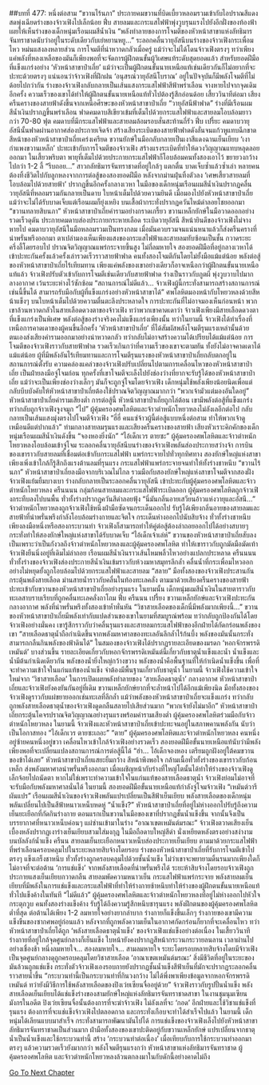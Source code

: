 ##บทที่ 477: หนึ่งต่อสาม
“ขวานไร้นภา”
ประกายคมขวานที่บิดเบี้ยวหลอมรวมเข้ากับไอปราณสีแดงสดพุ่งเฉียดร่างของจ้าวเฟิงไปเล็กน้อย
ฟึ่บ
สายลมและกระแสไฟฟ้าพุ่งวูบรุนแรงไปยังอีกฝั่งของท้องฟ้า เผยให้เห็นร่างของเด็กหนุ่มเรือนผมสีน้ำเงิน
“พลังทำลายของการโจมตีของหัวหน้าสาขาแห่งลัทธิมารจันทราชาดนับว่าอยู่ในระดับเดียวกับเย่หยานหยู...”
ระลอกคลื่นวายุอัสนีบนร่างของจ้าวเฟิงกระเพื่อมไหว หม่นแสงลงหลายส่วน
การโจมตีที่น่าหวาดกลัวเมื่อครู่ แม้ว่าจะไม่ได้โดนจ้าวเฟิงตรงๆ ทว่าเพียงแค่พลังที่หลงเหลือของมันก็เพียงพอที่จะจัดการผู้ฝึกตนขั้นผู้วิเศษแท้ระดับสุดยอดแล้ว
สำหรับยอดฝีมือที่แข็งแกร่งอย่าง ‘หัวหน้าสาขาป๋าเถี่ย’ แม้ว่าจะเป็นผู้ฝึกตนขั้นนายเหนือแท้เช่นเดียวกันก็ไม่อยากที่จะปะทะด้วยตรงๆ
แน่นอนว่าจ้าวเฟิงที่ฝึกฝน ‘อนุสรณ์วายุอัสนีโบราณ’ อยู่ในปัจจุบันก็มีพลังโจมตีที่ไม่ด้อยไปกว่ากัน
ร่างของจ้าวเฟิงกลับกลายเป็นเส้นแสงกระแสไฟฟ้าสีฟ้าพร่าเลือน จางหายไปจากจุดเดิมอีกครั้ง ความเร็วของเขาได้ทำให้ผู้ฝึกตนขั้นนายเหนือแท้ทั่วไปต้องรู้สึกอ่อนด้อย
เสี้ยววินาทีต่อมา
เสียงครืนครางของสายฟ้าดังขึ้นจากเหนือศีรษะของหัวหน้าสาขาป๋าเถี่ย
“วายุอัสนีฟ้าฟาด”
ร่างที่มีเรือนผมสีน้ำเงินปรากฏขึ้นพร่าเลือน ฟาดคมดาบสีเขียวเข้มที่เต็มไปด้วยกระแสไฟฟ้าและสายลมโอบล้อมยาวกว่า 70-80 ฟุต คมดาบที่มีกระแสไฟฟ้าและสายลมล้อมรอบสั่นสะท้านถี่รัว
ฟึ่บ เปรี้ยะ
คมดาบวายุอัสนีนั้นฟาดผ่านอากาศส่องประกายเจิดจ้า สร้างเสียงระเบิดของสายฟ้าฟาดดังลั่นจนแก้วหูแทบฉีกขาด
สีหน้าของหัวหน้าสาขาป๋าเถี่ยเคร่งเครียด ขวานยักษ์ในมือกลับกลายเป็นเงาสีแดงฉานเย็นเยียบ ‘เงากำแพงขวานเหล็ก’ ปะทะเข้ากับการโจมตีของจ้าวเฟิง สร้างแรงระเบิดที่ทำให้ดวงวิญญาณแทบหลุดลอยออกมา
ในเสี้ยวพริบตา พายุที่เต็มไปด้วยประกายกระแสไฟฟ้าก็โอบล้อมคนทั้งสองเอาไว้ ขยายวงกว้างไปกว่า 1-2 ลี้
“รีบถอย...”
สาวกลัทธิมารจันทราชาดที่อยู่ใกล้ๆ แตกตื่น บาดเจ็บซ้ำแล้วซ้ำเล่า หลายคนต้องทิ้งชีวิตไปกับลูกหลงจากการต่อสู้ของสองยอดฝีมือ
หลังจากม่านฝุ่นทิ้งตัวลง
‘เศษเสี้ยวสายลมที่โอบล้อมไปด้วยสายฟ้า’ ปรากฏขึ้นอีกครั้งกลางเวหา ในมือของเด็กหนุ่มเรือนผมสีน้ำเงินปรากฏคลื่นวายุอัสนีที่หลอมรวมกันกลายเป็นดาบ ใบหน้าเต็มไปด้วยความยินดี
เมื่อมองไปยังหัวหน้าสาขาป๋าเถี่ย แม้ว่าจะไม่ได้รับบาดเจ็บแต่เรือนผมก็ยุ่งเหยิง บนเสื้อผ้ากระทั่งปรากฏควันไหม้ดำลอยโชยออกมา
“ขวานทลายสิบนภา”
หัวหน้าสาขาป๋าเถี่ยคำรามอย่างกราดเกรี้ยว ขวานเหล็กยักษ์ในมือวาดออกอย่างรวดเร็วดุดัน ประกายคมดาบส่องประกายกระหายเลือด
ระเบิดวายุอัสนี
สีหน้ายินดีของจ้าวเฟิงไม่จางหายไป คมดาบวายุอัสนีในมือหลอมรวมเป็นทรงกลม เมื่อมันควบรวมจนแน่นหนาแล้วก็ส่งครืนครางที่น่าพรั่นพรึงออกมา ตาเปล่ามองเห็นเพียงแสงของกระแสไฟฟ้าและสายลมทับซ้อนเป็นชั้น กวาดระยะครึ่งลี้โดยรอบไป ปราณจิตวิญญาณแพร่กระจายขึ้นสูง
ไม่กี่ลมหายใจ
สองยอดฝีมือที่อยู่กลางเวหาได้เข้าปะทะกันครั้งแล้วครั้งเล่ารวดเร็วราวสายฟ้าฟาด
คนทั้งสองโจมตีกันโดยไม่ยั้งมือแม้แต่น้อย
พลังต่อสู้ของหัวหน้าสาขาป๋าเถี่ยไร้เทียมทาน เพียงแค่พลังของเขาอย่างเดียวก็อาจเหนือกว่าผู้ฝึกตนขั้นนายเหนือแท้แล้ว
จ้าวเฟิงปรับตัวเข้ากับการโจมตีเช่นเดียวกับสายฟ้าฟาด ร่างเป็นราวกับภูตผี พุ่งวูบวาบไปมากลางอากาศ เว้นระยะห่างไว้ซักซ้อม
“สถานการณ์ไม่ดีแล้ว... จ้าวเฟิงผู้นี้กระทั่งสามารถสร้างสถานการณ์เช่นนี้ขึ้นได้ สามารถรับมือกับผู้ที่แข็งแกร่งอย่างหัวหน้าสาขาได้”
ศพโลหิตมองหน้ากับโหยวหลงด้วยสีหน้าแข็งๆ บนใบหน้าเต็มไปด้วยความตื่นตะลึงประหลาดใจ
การปะทะกันที่ไม่อาจมองเห็นก่อนหน้า พวกเขาล้วนหวาดกลัวในสายเลือดดวงตาของจ้าวเฟิง
ทว่าพวกเขาคาดเดาว่า จ้าวเฟิงเพียงมีสายเลือดดวงตาที่แข็งแกร่งเป็นพิเศษ พลังต่อสู้ของร่างจริงคงไม่แข็งแกร่งเพียงนั้น
ทว่าในยามนี้ จ้าวเฟิงได้ทำเรื่องที่เหนือการคาดเดาของผู้คนขึ้นอีกครั้ง
‘หัวหน้าสาขาป๋าเถี่ย’ ที่ได้สัมผัสพลังโจมตีรุนแรงเหล่านั้นด้วยตนเองส่งเสียงคำรามออกมาอย่างน่าหวาดกลัว ทว่ากลับไม่อาจสร้างความได้เปรียบได้แม้แต่น้อย
การโจมตีของจ้าวเฟิงราวกับสายฟ้าฟาด รวดเร็วเกินกว่าที่ความเร็วของเขาจะตามทัน ทั้งยังไม่อาจคาดเดาได้แม้แต่น้อย
ผู้ที่มีพลังอันไร้เทียมทานและการโจมตีรุนแรงของหัวหน้าสาขาป๋าเถี่ยกลับตกอยู่ในสถานการณ์ตั้งรับ
ความคล่องแคล่วของจ้าวเฟิงปรับเปลี่ยนไปตามการเคลื่อนไหวของหัวหน้าสาขาป๋าเถี่ย เป็นฝ่ายลงมือจู่โจมก่อน
ทุกครั้งที่เขาโจมตีจะเล็งไปยังช่องว่างที่ยากจะรับรู้ได้ของหัวหน้าสาขาป๋าเถี่ย
แม้ว่าจะเป็นเพียงช่องว่างเล็กๆ มันก็จะถูกจู่โจมโดยจ้าวเฟิง เด็กหนุ่มใช้พลังเพียงน้อยนิดเพื่อแต่กลับบีบบังคับให้หัวหน้าสาขาป๋าเถี่ยต้องใช้ปราณจิตวิญญาณมากกว่า
“พวกเจ้ามัวแต่มองอันใดอยู่”
หัวหน้าสาขาป๋าเถี่ยคำรามเสียงต่ำ
การต่อสู้นี้ หัวหน้าสาขาป๋าเถี่ยถูกไล่ต้อน เขามีพลังต่อสู้ที่แข็งแกร่ง ทว่ากลับถูกจ้าวเฟิงจูงจมูก
“ไป”
ผู้คุ้มครองศพโลหิตและจ้าวตำหนักโหยวหลงไม่ลังเลอีกต่อไป กลับกลายเป็นเส้นแสงมุ่งตรงไปโจมตีจ้าวเฟิง
“ฮี่ฮี่ คนแซ่จ้าวผู้นี้ต่อสู้แบบหนึ่งต่อสาม ทำให้พวกเจ้าดูเหมือนดีแต่ปากแล้ว”
ท่ามกลางสายลมรุนแรงและเสียงครืนครางของสายฟ้า เสียงหัวเราะคิกคักของเด็กหนุ่มเรือนผมสีน้ำเงินดังขึ้น
“จองหองยิ่งนัก”
“ไอ้เด็กเวร ตายซะ”
ผู้คุ้มครองศพโลหิตและจ้าวตำหนักโหยวหลงโอบล้อมเข้าจู่โจม
ระลอกคลื่นวายุอัสนีบนร่างของจ้าวเฟิงพลันส่องประกายสว่างจ้า การบินของเขาราวกับสายลมที่เชื่อมต่อเข้ากับกระแสไฟฟ้า แพร่กระจายไปทั่วทุกทิศทาง
สองยักษ์ใหญ่แห่งสาขาเพียงเพิ่งเข้าใกล้ก็รู้สึกถึงแรงต้านลมที่รุนแรง กระแสไฟฟ้าแพร่กระจายจนทำให้ทั้งร่างชาหนึบ
“ขวานไร้นภา”
หัวหน้าสาขาป๋าเถี่ยลงมือจากบริเวณไม่ไกล รวมมือกับสองยักษ์ใหญ่แห่งสาขาโจมตีจากสองฝั่ง
จ้าวเฟิงแย้มยิ้มบางเบา ร่างกลับกลายเป็นระลอกคลื่นวายุอัสนี เข้าปะทะกับผู้คุ้มครองศพโลหิตและจ้าวตำหนักโหยวหลง
ครืนนนน
กลุ่มก้อนสายลมและกระแสไฟฟ้าระเบิดออก ผู้คุ้มครองศพโลหิตถูกจ้าวเฟิงกระทืบลงไปบนพื้น ทั่วทั้งร่างปรากฏควันสีดำลอยฟุ้ง
“นี่มันกลิ่นอายเสวียนอ้าวแห่งวายุและอัสนี...”
จ้าวตำหนักโหยวหลงถูกจ้าวเฟิงใช้หนึ่งฝ่ามือซัดจนกระเด็นออกไป รับรู้ได้เพียงกลิ่นอายของสายลมและสายฟ้าที่น่าพรั่นพรึงกำลังโอบล้อมร่างกายและจิตใจ กระเด็นห่างออกไปนับสิบจ้าง ทั่วทั้งร่างชาหนึบ
เพียงลงมือหนึ่งหรือสองกระบวนท่า จ้าวเฟิงก็สามารถทำให้คู่ต่อสู้ต้องล่าถอยออกไปได้อย่างสบายๆ กระทั่งทำให้สองยักษ์ใหญ่แห่งสาขาได้รับบาดเจ็บ
“ไอ้เด็กเจ้าเล่ห์”
ขวานของหัวหน้าสาขาป๋าเถี่ยสับลง เป็นเพราะว่าเป็นกังวลถึงจ้าวตำหนักโหยวหลงและผู้คุ้มครองศพโลหิต ทำให้เขาราวกับถูกมัดมือมัดเท้า
จ้าวเฟิงยืนนิ่งอยู่ที่เดิมไม่ล่าถอย เรือนผมสีน้ำเงินราวเส้นไหมพลิ้วไหวอย่างแปลกประหลาด
ครืนนนน
ทั่วทั้งร่างของจ้าวเฟิงส่องประกายสีน้ำเงินเข้มราวกับห้วงมหาสมุทรลึกล้ำ คลื่นน้ำที่กระเพื่อมไหวออกอย่างไม่หยุดยั้งถูกโอบล้อมไปด้วยกระแสไฟฟ้าและสายลม
“สลาย”
มือทั้งสองของจ้าวเฟิงประสานกัน กระตุ้นพลังสายเลือด ม่านสายน้ำราวกับคลื่นในท้องทะเลคลั่ง ตามมาด้วยเสียงครืนครางของสายฟ้า ปะทะเข้ากับขวานของหัวหน้าสาขาป๋าเถี่ยอย่างรุนแรง
ในยามนั้น เด็กหนุ่มผมสีน้ำเงินในสายตาราวกับทะเลสาบราบเรียบที่ถูกคลื่นทะเลคลั่งถาโถม
ฟึ่บ ครืนนน เปรี้ยง
ขวานเหล็กยักษ์และจ้าวเฟิงปะทะกันกลางอากาศ พลังที่น่าพรั่นพรึงทั้งสองเข้าห้ำหั่นหัน
“วิชาสายเลือดของเด็กนี่มีพลังมากเพียงนี้...”
ขวานของหัวหน้าสาขาป๋าเถี่ยมีพลังเท่ากับแปดส่วนของเขาในยามที่สมบูรณ์พร้อม ทว่ากลับถูกป้องกันได้โดยจ้าวเฟิงอย่างมั่นคง
เขารู้สึกราวกับว่าคลื่นรุนแรงและสายลมกระแสไฟฟ้าของอีกฝ่ายได้กัดกร่อนพลังของเขา
“สายเลือดธาตุน้ำถือกำเนิดขึ้นจากพลังมหาศาลของทะเลอันลึกล้ำไร้ก้นบึ้ง พลังของมันนั้นกระทั่งสามารถกลืนกินพลังของฟ้าดินได้”
ในสมองของจ้าวเฟิงได้ปรากฏรายละเอียดของมรดก ‘หอกจักรพรรดิเหมันต์’ บางส่วนขึ้น
รายละเอียดเกี่ยวกับหอกจักรพรรดิเหมันต์นี้เกี่ยวกับธาตุน้ำแข็งและน้ำ
น้ำแข็งและน้ำมีต้นกำเนิดเดียวกัน
พลังของน้ำยิ่งใหญ่กว้างขวาง พลังของน้ำคือพื้นฐานที่ให้กำเนิดน้ำแข็งขึ้น
เพื่อที่จะทำความเข้าใจในแก่นแท้ของน้ำแข็ง จำต้องมีพื้นฐานเกี่ยวกับธาตุน้ำ
ในยามนี้
จ้าวเฟิงใช้ความเข้าใจใหม่จาก ‘วิชาสายเลือด’ ในการเปิดเผยพลังทำลายของ ‘สายเลือดธาตุน้ำ’
กลางอากาศ
หัวหน้าสาขาป๋าเถี่ยและจ้าวเฟิงยังคงยันกันอยู่ที่เดิม
ขวานเหล็กยักษ์ยากที่จะล้ำหน้าไปได้อีกแม้เพียงนิด มือทั้งสองของจ้าวเฟิงดูราวกับแผ่ขยายออกเช่นทะเลที่ลึกล้ำ
แม้ว่าพลังของหัวหน้าสาขาป๋าเถี่ยจะแข็งแกร่ง ทว่ากลับถูกพลังสายเลือดธาตุน้ำของจ้าวเฟิงดูดกลืนสลายไปเสียส่วนมาก
“พวกเจ้ายังไม่มาอีก”
หัวหน้าสาขาป๋าเถี่ยกระตุ้นโคจรปราณจิตวิญญาณอย่างรุนแรงพร้อมคำรามเสียงต่ำ
ผู้คุ้มครองศพโลหิตร่วมมือกับจ้าวตำหนักโหยวหลง
ในยามนี้ จ้าวเฟิงและหัวหน้าสาขาป๋าเถี่ยเข้าปะทะจนอยู่ในสภาพคานพลังกัน นับว่าเป็นโอกาสทอง
“ไอ้เด็กเวร ตายซะเถอะ”
“ตาย”
ผู้คุ้มครองศพโลหิตและจ้าวตำหนักโหยวหลง คนหนึ่งอยู่ซ้ายคนหนึ่งอยู่ขวา เคลื่อนไหวเข้าใกล้จ้าวเฟิงอย่างรวดเร็ว
สองยอดฝีมือขั้นนายเหนือแท้นับว่ามีพลังเพียงพอที่จะเปลี่ยนแปลงสถานการณ์การต่อสู้นี้ได้
“ฮ่า... ไอ้เด็กจองหอง เตรียมถูกฝังอยู่ใต้คมขวานของข้าได้เลย”
หัวหน้าสาขาป๋าเถี่ยแสยะยิ้มกว้าง สีหน้าพึงพอใจ
กล้ามเนื้อทั่วทั้งร่างของเขาราวกับก้อนเหล็ก ส่งพลังมหาศาลน่าพรั่นพรึงออกมา เมื่อเผชิญหน้ากับร่างที่ใหญ่โตนั้นได้ทำให้ร่างของจ้าวเฟิงดูเล็กจ้อยไปถนัดตา
หากไม่ใช่เพราะทำความเข้าใจในแก่นแท้ของสายเลือดธาตุน้ำ จ้าวเฟิงย่อมไม่อาจที่จะรับมือกับพลังมหาศาลนั่นได้
ในยามนี้
สองยอดฝีมือขั้นนายเหนือแท้กำลังจู่โจมจ้าวเฟิง
“เหมันต์วารีผันแปร”
เรือนผมสีน้ำเงินของจ้าวเฟิงพลันแปรเปลี่ยนเป็นสีฟ้าเย็นเยียบ พลังสายเลือดของเด็กหนุ่มพลันเปลี่ยนไปเป็นสีฟ้าหนาวเหน็บหดหู่
“น้ำแข็ง?”
หัวหน้าสาขาป๋าเถี่ยที่อยู่ไม่ห่างออกไปรับรู้ถึงความเย็นยะเยือกที่กัดกินร่างกาย
ตอนแรกเป็นขวานในมือของเขาที่ปรากฏชั้นน้ำแข็งขึ้น จากนั้นจึงเป็นบรรยากาศที่หนาวเหน็บค่อนๆ แผ่ซ่านเข้ามาในร่าง
“อาณาเขตเหมันต์มรณะ”
จ้าวเฟิงตวาดเสียงเย็น เบื้องหลังปรากฏเงาร่างเย็นเยียบสวมใส่มงกุฎ ในมือถือดาบใหญ่สีดำ นั่งเหยียดหลังตรงอย่างสง่างามบนบัลลังก์น้ำแข็ง
ครืนน
สายลมเย็นยะเยือกหนาวเหน็บส่องประกายเย็นเยียบ ตามมาด้วยกระแสไฟฟ้าที่พร่าเลือนครอบคลุมไปในระยะหลายสิบจ้างโดยรอบ
ร่างของหัวหน้าสาขาป๋าเถี่ยที่รับการโจมตีเข้าไปตรงๆ แข็งเกร็งชาหนึบ ทั่วทั้งร่างถูกครอบคลุมไปด้วยชั้นน้ำแข็ง
ไม่ว่าเขาจะพยายามดิ้นรนมากเพียงใดก็ไม่อาจที่จะต่อต้าน ‘การแช่แข็ง’ จากพลังสายเลือดที่น่าพรั่นพรึงได้
ระยะห้าสิบจ้างโดยรอบจ้าวเฟิงถูกประกายแสงเย็นเยียบกวาดกลืน สายลมพัดความหนาวเย็น กระแสไฟฟ้าแพร่กระจาย พลังสายลมเย็นเยียบที่มีพลังในการแช่แข็งและกระแสไฟฟ้าที่ทำให้ร่างกายช้าหนึบทำให้ร่างของผู้ฝึกตนขั้นนายเหนือแท้ทั่วไปแข็งค้างในทันที
“ไม่ดีแล้ว”
ผู้คุ้มครองศพโลหิตและจ้าวตำหนักโหยวหลงที่อยู่ไม่ห่างออกไปหัวใจกระตุกวูบ คนทั้งสองร่างแข็งค้าง รับรู้ได้ถึงความรู้สึกหนึบชารุนแรง
พลังฝึกตนของผู้คุ้มครองศพโลหิตต่ำที่สุด ต่อต้านได้เพียง 1-2 ลมหายใจอย่างยากลำบาก ร่างกายก็แข็งขึ้นเล็กๆ
ร่างกายของเขามีความแข็งขืนของซากศพอยู่ก่อนแล้ว หลังจากที่ถูกพลังความเย็นในอากาศกัดกร่อนก็ยากที่จะเคลื่อนไหว
ทว่าหัวหน้าสาขาป๋าเถี่ยได้ถูก ‘พลังสายเลือดธาตุน้ำแข็ง’ ของจ้าวเฟิงแช่แข็งอย่างต่อเนื่อง ในเสี้ยววินาทีร่างกายที่อยู่ใกล้จุดศูนย์กลางก็เย็นแข็ง ใบหน้ายังคงปรากฏสีหน้ากระวนกระวายลนลาน
เวลาผ่านไปอย่างเชื่องช้า
หนึ่งลมหายใจ... สองลมหายใจ... สามลมหายใจ
ระยะโดยรอบหลายสิบจ้างโดยมีจ้าวเฟิงเป็นจุดศูนย์กลางดุถูกครอบคลุมโดยวิชาสายเลือด ‘อาณาเขตเหมันต์มรณะ’ สิ่งมีชีวิตที่อยู่ในระยะของมันล้วนถูกแช่แข็ง
กระทั่งตัวจ้าวเฟิงเองรอบกายยังปรากฏชั้นน้ำแข็งสีฟ้าเย็นที่มักจะปรากฏระลอกคลื่นราวสายน้ำขึ้น
“กระบวนท่านี้เป็นกระบวนท่าที่กินวงกว้าง ไม่ได้พึ่งพาเพียงข้อมูลจากหอกจักรพรรดิเหมันต์ ทว่ายังมีวิธีการใช้พลังสายเลือดของปิงเว่ยเซียนจื่ออยู่ด้วย”
จ้าวเฟิงราวกับรูปปั้นน้ำแข็ง พลังสายเลือดเย็นเยียบได้แช่แข็งร่างของสามยักษ์ใหญ่แห่งลัทธิมารจันทราชาดสาขา
ในงานชุมนุมเซียนมังกรในอดีต
ปิงเว่ยเซียนจื่อนั้นต้องการที่จะฆ่าจ้าวเฟิง ไม่ลังเลที่จะ ‘กอด’ อีกฝ่ายและใช้วิชาแช่แข็งที่รุนแรง ต้องการที่จะแช่แข็งจ้าวเฟิงไปตลอดกาล และกระทั่งเกือบจะทำได้สำเร็จไปแล้ว
ในยามนี้ เด็กหนุ่มได้เลียนแบบมาสำเร็จ กระทั่งสามารถพัฒนามันไปได้
การแช่แข็งของจ้าวเฟิงเล็งไปยังหัวหน้าสาขาลัทธิมารจันทราชาดเป็นส่วนมาก
ฝ่ามือทั้งสองของเขาปะติดอยู่กับขวานเหล็กยักษ์ แปรเปลี่ยนจากธาตุน้ำเป็นน้ำแข็งและใช้กระบวนท่านี้ สร้าง ‘กระบวนท่าต่อเนื่อง’ เมื่อเทียบกับการใช้กระบวนท่าออกมาตรงๆ แล้วความรวดเร็วยังมากกว่า พลังโจมตีรุนแรงกว่า
หัวหน้าสาขาแห่งลัทธิมารจันทราชาด ผู้คุ้มครองศพโลหิต และจ้าวตำหนักโหยวหลงล้วนตกลงมาในกับดักนี้อย่างคาดไม่ถึง


[Go To Next Chapter]( ./37.md)